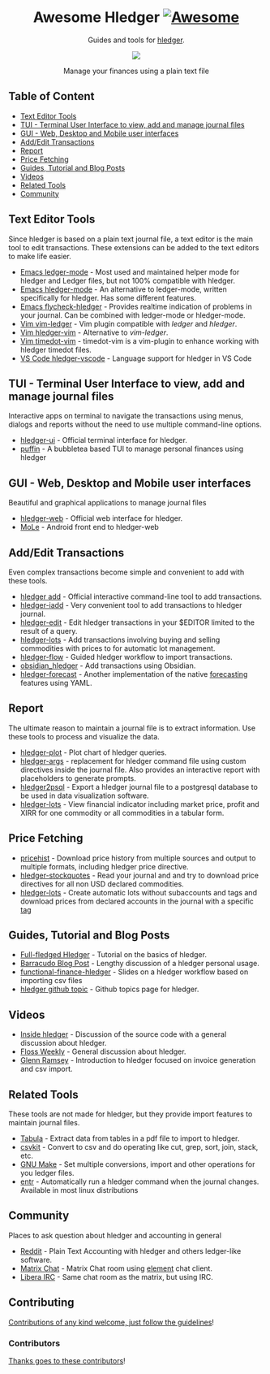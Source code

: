 <div align="center">

<!-- title -->

<!--lint ignore no-dead-urls-->

# Awesome Hledger [![Awesome](https://awesome.re/badge.svg)](https://awesome.re) 

<!-- subtitle -->

Guides and tools for [hledger](https://hledger.org).

<!-- image -->

<a href="https://hledger.org" target="_blank" rel="noopener noreferrer">
  <img src="https://hledger.org/images/coins2-248.png" />
</a>

<!-- description -->

Manage your finances using a plain text file

</div>

## Table of Content
<!-- TOC -->
<!-- START doctoc generated TOC please keep comment here to allow auto update -->
<!-- DON'T EDIT THIS SECTION, INSTEAD RE-RUN doctoc TO UPDATE -->

- [Text Editor Tools](#text-editor-tools)
- [TUI - Terminal User Interface to view, add and manage journal files](#tui---terminal-user-interface-to-view-add-and-manage-journal-files)
- [GUI - Web, Desktop and Mobile user interfaces](#gui---web-desktop-and-mobile-user-interfaces)
- [Add/Edit Transactions](#addedit-transactions)
- [Report](#report)
- [Price Fetching](#price-fetching)
- [Guides, Tutorial and Blog Posts](#guides-tutorial-and-blog-posts)
- [Videos](#videos)
- [Related Tools](#related-tools)
- [Community](#community)

<!-- END doctoc generated TOC please keep comment here to allow auto update -->


## Text Editor Tools

Since hledger is based on a plain text journal file, a text editor is the main tool to edit transactions. These extensions can be added to the text editors to make life easier.

- [Emacs ledger-mode](https://www.hledger.org/) - Most used and maintained helper mode for hledger and Ledger files, but not 100% compatible with hledger.
- [Emacs hledger-mode](https://www.hledger.org/) - An alternative to ledger-mode, written specifically for hledger. Has some different features. 
- [Emacs flycheck-hledger](https://github.com/DamienCassou/flycheck-hledger) - Provides realtime indication of problems in your journal. Can be combined with ledger-mode or hledger-mode.
- [Vim vim-ledger](https://github.com/ledger/vim-ledger) - Vim plugin compatible with *ledger* and *hledger*.
- [Vim hledger-vim](https://github.com/anekos/hledger-vim) - Alternative to *vim-ledger*.
- [Vim timedot-vim](https://github.com/linuxcaffe/timedot-vim) - timedot-vim is a vim-plugin to enhance working with hledger timedot files.
- [VS Code hledger-vscode](https://github.com/mhansen/hledger-vscode) - Language support for hledger in VS Code

## TUI - Terminal User Interface to view, add and manage journal files

Interactive apps on terminal to navigate the transactions using menus, dialogs and reports without the need to use multiple command-line options.

- [hledger-ui](https://hledger.org/1.29/hledger-ui.html "hledger-ui") - Official terminal interface for hledger.
- [puffin](https://github.com/siddhantac/puffin) - A bubbletea based TUI to manage personal finances using hledger

## GUI - Web, Desktop and Mobile user interfaces

Beautiful and graphical applications to manage journal files

- [hledger-web](https://hledger.org/1.29/hledger-web.html) - Official web interface for hledger.
- [MoLe](https://mole.ktnx.net/) - Android front end to hledger-web

## Add/Edit Transactions

Even complex transactions become simple and convenient to add with these tools.

- [hledger add](https://hledger.org/1.29/hledger.html#add) - Official interactive command-line tool to add transactions.
- [hledger-iadd](https://github.com/hpdeifel/hledger-iadd) - Very convenient tool to add transactions to hledger journal.
- [hledger-edit](https://gitlab.com/nobodyinperson/hledger-utils#hledger-edit-editing-hledger-transactions-in-your-editor) - Edit hledger transactions in your $EDITOR limited to the result of a query.
- [hledger-lots](https://edkedk99.github.io/hledger-lots/) - Add transactions involving buying and selling commodities with prices to for automatic lot management.
- [hledger-flow](https://github.com/apauley/hledger-flow) - Guided hledger workflow to import transactions.
- [obsidian_hledger](https://github.com/bzimor/obsidian_hledger) - Add transactions using Obsidian.
- [hledger-forecast](https://github.com/olimorris/hledger-forecast) - Another implementation of the native [forecasting](https://hledger.org/1.29/hledger.html#forecasting) features using YAML.

## Report

The ultimate reason to maintain a journal file is to extract information. Use these tools to process and visualize the data.

- [hledger-plot](https://gitlab.com/nobodyinperson/hledger-utils#hledger-plot-plotting-charts-of-hledger-querieshledger-plot) - Plot chart of hledger queries.
- [hledger-args](https://github.com/edkedk99/hledger-args) - replacement for hledger command file using custom directives inside the journal file. Also provides an interactive report with placeholders to generate prompts.
- [hledger2psql](https://github.com/edkedk99/hledger2psql) - Export a hledger journal file to a postgresql database to be used in data visualization software.
- [hledger-lots](https://edkedk99.github.io/hledger-lots/) - View financial indicator including market price, profit and XIRR for one commodity or all commodities in a tabular form.

## Price Fetching

- [pricehist](https://gitlab.com/chrisberkhout/pricehist) - Download price history from multiple sources and output to multiple formats, including hledger price directive.
- [hledger-stockquotes](https://github.com/prikhi/hledger-stockquotes#readme) - Read your journal and and try to download price directives for all non USD declared commodities.
- [hledger-lots](https://edkedk99.github.io/hledger-lots/) - Create automatic lots without subaccounts and tags and download prices from declared accounts in the journal with a specific [tag](https://hledger.org/1.29/hledger.html#tags)


## Guides, Tutorial and Blog Posts

- [Full-fledged Hledger](https://github.com/adept/full-fledged-hledger/wiki) - Tutorial on the basics of hledger.
- [Barracudo Blog Post](https://memo.barrucadu.co.uk/personal-finance.html) - Lengthy discussion of a hledger personal usage.
- [functional-finance-hledger](https://pauley.org.za/functional-finance-hledger/) - Slides on a hledger workflow based on importing csv files
- [hledger github topic](https://github.com/topics/hledger?o=desc&s=updated) - Github topics page for hledger.

## Videos

- [Inside hledger](https://www.youtube.com/watch?v=6PKmZSHxu0c) - Discussion of the source code with a general discussion about hledger.
- [Floss Weekly](https://www.youtube.com/watch?v=Xjl-wVJcYpE) - General discussion about hledger.
- [Glenn Ramsey](https://www.youtube.com/watch?v=lazZwTmAEHs) - Introduction to hledger focused on invoice generation and csv import.

## Related Tools

These tools are not made for hledger, but they provide import features to maintain journal files.

- [Tabula](https://github.com/tabulapdf/tabula) - Extract data from tables in a pdf file to import to hledger.
- [csvkit](https://csvkit.readthedocs.io) - Convert to csv and do operating like cut, grep, sort, join, stack, etc.
- [GNU Make](https://www.gnu.org/software/make/) - Set multiple conversions, import and other operations for you ledger files.
- [entr](https://github.com/eradman/entr) - Automatically run a hledger command when the journal changes. Available in most linux distributions

## Community

Places to ask question about hledger and accounting in general

- [Reddit](https://www.reddit.com/r/plaintextaccounting/) - Plain Text Accounting with hledger and others ledger-like software.
- [Matrix Chat](http://matrix.hledger.org/) - Matrix Chat room using [element](https://element.io/) chat client.
- [Libera IRC](http://irc.hledger.org/) - Same chat room as the matrix, but using IRC.




<!-- END CONTENT -->

<!-- omit in toc -->
## Contributing

[Contributions of any kind welcome, just follow the guidelines](contributing.md)!

### Contributors

[Thanks goes to these contributors](https://github.com/edkedk99/awesome-hledger/graphs/contributors)!

